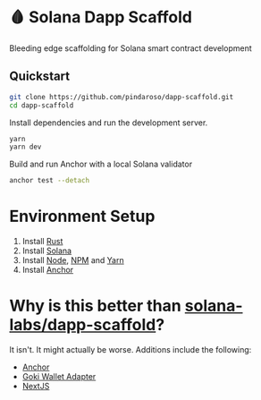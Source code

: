 # 🩸 Solana Dapp Scaffold

Bleeding edge scaffolding for Solana smart contract development

## Quickstart

```bash
git clone https://github.com/pindaroso/dapp-scaffold.git
cd dapp-scaffold
```

Install dependencies and run the development server.

```bash
yarn
yarn dev
```

Build and run Anchor with a local Solana validator

```bash
anchor test --detach
```

# Environment Setup

1. Install [Rust](https://rustup.rs)
2. Install [Solana](https://docs.solana.com/cli/install-solana-cli-tools#use-solanas-install-tool)
3. Install [Node](https://nodejs.org/en/), [NPM](https://www.npmjs.com/) and [Yarn](https://yarnpkg.com/)
4. Install [Anchor](https://github.com/project-serum/anchor)

# Why is this better than [solana-labs/dapp-scaffold]()?

It isn't. It might actually be worse. Additions include the following:

* [Anchor](https://github.com/project-serum/anchor)
* [Goki Wallet Adapter](https://walletkit.goki.so/)
* [NextJS](https://nextjs.org/)

